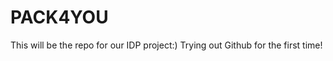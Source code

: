 PACK4YOU
========

This will be the repo for our IDP project:)
Trying out Github for the first time!
